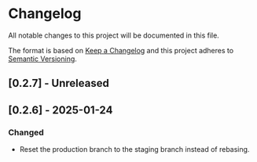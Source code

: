# Changelog

All notable changes to this project will be documented in this file.

The format is based on [Keep a Changelog](http://keepachangelog.com/)
and this project adheres to [Semantic Versioning](http://semver.org/).

## [0.2.7] - Unreleased

## [0.2.6] - 2025-01-24

### Changed

- Reset the production branch to the staging branch instead of rebasing.
